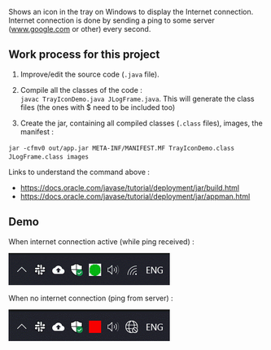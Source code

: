 Shows an icon in the tray on Windows to display the Internet connection. Internet connection is done by sending a ping to some server (www.google.com or other) every second.

## Work process for this project

1. Improve/edit the source code (`.java` file).
2. Compile all the classes of the code :  
`javac TrayIconDemo.java JLogFrame.java`. This will generate the class files (the ones with $ need to be included too)

3. Create the jar, containing all compiled classes (`.class` files), images, the manifest : 

`jar -cfmv0 out/app.jar META-INF/MANIFEST.MF TrayIconDemo.class JLogFrame.class images`

Links to understand the command above : 
* https://docs.oracle.com/javase/tutorial/deployment/jar/build.html
* https://docs.oracle.com/javase/tutorial/deployment/jar/appman.html



## Demo 

When internet connection active (while ping received) :

![demogreen](images\demogreen.gif)

When no internet connection (ping from server) :

![demored](images\demored.gif)

